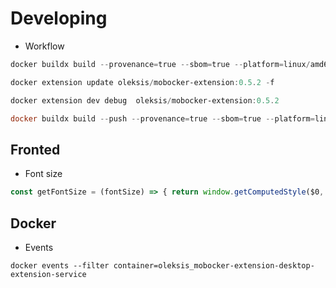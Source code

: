 # Developing

- Workflow 

```powershell
docker buildx build --provenance=true --sbom=true --platform=linux/amd64,linux/arm64 --build-arg TAG=0.5.2 -t oleksis/mobocker-extension:0.5.2 .

docker extension update oleksis/mobocker-extension:0.5.2 -f

docker extension dev debug  oleksis/mobocker-extension:0.5.2

docker buildx build --push --provenance=true --sbom=true --platform=linux/amd64,linux/arm64 --build-arg TAG=0.5.2 -t oleksis/mobocker-extension:0.5.2 .
```

## Fronted

- Font size

```javascript
const getFontSize = (fontSize) => { return window.getComputedStyle($0, null).getPropertyValue('font-size')};
```

## Docker

- Events

```powhershell
docker events --filter container=oleksis_mobocker-extension-desktop-extension-service
```
